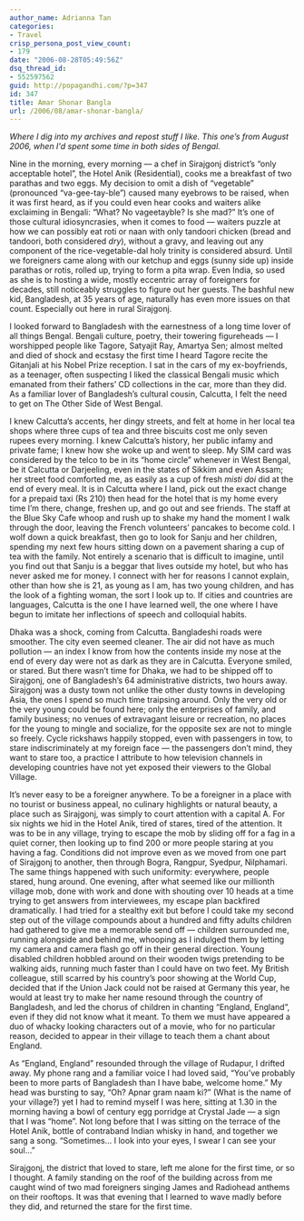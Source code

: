 ```yaml
---
author_name: Adrianna Tan
categories:
- Travel
crisp_persona_post_view_count:
- 179
date: "2006-08-28T05:49:56Z"
dsq_thread_id:
- 552597562
guid: http://popagandhi.com/?p=347
id: 347
title: Amar Shonar Bangla
url: /2006/08/amar-shonar-bangla/
---
```


_Where I dig into my archives and repost stuff I like. This one’s from August 2006, when I'd spent some time in both sides of Bengal._

Nine in the morning, every morning — a chef in Sirajgonj district’s “only acceptable hotel”, the Hotel Anik (Residential), cooks me a breakfast of two parathas and two eggs. My decision to omit a dish of “vegetable” (pronounced “va-gee-tay-ble”) caused many eyebrows to be raised, when it was first heard, as if you could even hear cooks and waiters alike exclaiming in Bengali: “What? No vageetayble? Is she mad?” It’s one of those cultural idiosyncrasies, when it comes to food — waiters puzzle at how we can possibly eat roti or naan with only tandoori chicken (bread and tandoori, both considered _dry_), without a gravy, and leaving out any component of the rice-vegetable-dal holy trinity is considered absurd. Until we foreigners came along with our ketchup and eggs (sunny side up) inside parathas or rotis, rolled up, trying to form a pita wrap. Even India, so used as she is to hosting a wide, mostly eccentric array of foreigners for decades, still noticeably struggles to figure out her guests. The bashful new kid, Bangladesh, at 35 years of age, naturally has even more issues on that count. Especially out here in rural Sirajgonj.

I looked forward to Bangladesh with the earnestness of a long time lover of all things Bengal. Bengali culture, poetry, their towering figureheads — I worshipped people like Tagore, Satyajit Ray, Amartya Sen; almost melted and died of shock and ecstasy the first time I heard Tagore recite the Gitanjali at his Nobel Prize reception. I sat in the cars of my ex-boyfriends, as a teenager, often suspecting I liked the classical Bengali music which emanated from their fathers’ CD collections in the car, more than they did. As a familiar lover of Bangladesh’s cultural cousin, Calcutta, I felt the need to get on The Other Side of West Bengal.

I knew Calcutta’s accents, her dingy streets, and felt at home in her local tea shops where three cups of tea and three biscuits cost me only seven rupees every morning. I knew Calcutta’s history, her public infamy and private fame; I knew how she woke up and went to sleep. My SIM card was considered by the telco to be in its “home circle” whenever in West Bengal, be it Calcutta or Darjeeling, even in the states of Sikkim and even Assam; her street food comforted me, as easily as a cup of fresh _misti doi_ did at the end of every meal. It is in Calcutta where I land, pick out the exact change for a prepaid taxi (Rs 210) then head for the hotel that is my home every time I’m there, change, freshen up, and go out and see friends. The staff at the Blue Sky Cafe whoop and rush up to shake my hand the moment I walk through the door, leaving the French volunteers’ pancakes to become cold. I wolf down a quick breakfast, then go to look for Sanju and her children, spending my next few hours sitting down on a pavement sharing a cup of tea with the family. Not entirely a scenario that is difficult to imagine, until you find out that Sanju is a beggar that lives outside my hotel, but who has never asked me for money. I connect with her for reasons I cannot explain, other than how she is 21, as young as I am, has two young children, and has the look of a fighting woman, the sort I look up to. If cities and countries are languages, Calcutta is the one I have learned well, the one where I have begun to imitate her inflections of speech and colloquial habits.

Dhaka was a shock, coming from Calcutta. Bangladeshi roads were smoother. The city even seemed cleaner. The air did not have as much pollution — an index I know from how the contents inside my nose at the end of every day were not as dark as they are in Calcutta. Everyone smiled, or stared. But there wasn’t time for Dhaka, we had to be shipped off to Sirajgonj, one of Bangladesh’s 64 administrative districts, two hours away. Sirajgonj was a dusty town not unlike the other dusty towns in developing Asia, the ones I spend so much time traipsing around. Only the very old or the very young could be found here; only the enterprises of family, and family business; no venues of extravagant leisure or recreation, no places for the young to mingle and socialize, for the opposite sex are not to mingle so freely. Cycle rickshaws happily stopped, even with passengers in tow, to stare indiscriminately at my foreign face — the passengers don’t mind, they want to stare too, a practice I attribute to how television channels in developing countries have not yet exposed their viewers to the Global Village.

It’s never easy to be a foreigner anywhere. To be a foreigner in a place with no tourist or business appeal, no culinary highlights or natural beauty, a place such as Sirajgonj, was simply to court attention with a capital A. For six nights we hid in the Hotel Anik, tired of stares, tired of the attention. It was to be in any village, trying to escape the mob by sliding off for a fag in a quiet corner, then looking up to find 200 or more people staring at you having a fag. Conditions did not improve even as we moved from one part of Sirajgonj to another, then through Bogra, Rangpur, Syedpur, Nilphamari. The same things happened with such uniformity: everywhere, people stared, hung around. One evening, after what seemed like our millionth village mob, done with work and done with shouting over 10 heads at a time trying to get answers from interviewees, my escape plan backfired dramatically. I had tried for a stealthy exit but before I could take my second step out of the village compounds about a hundred and fifty adults children had gathered to give me a memorable send off — children surrounded me, running alongside and behind me, whooping as I indulged them by letting my camera and camera flash go off in their general direction. Young disabled children hobbled around on their wooden twigs pretending to be walking aids, running much faster than I could have on two feet. My British colleague, still scarred by his country’s poor showing at the World Cup, decided that if the Union Jack could not be raised at Germany this year, he would at least try to make her name resound through the country of Bangladesh, and led the chorus of children in chanting “England, England”, even if they did not know what it meant. To them we must have appeared a duo of whacky looking characters out of a movie, who for no particular reason, decided to appear in their village to teach them a chant about England.

As “England, England” resounded through the village of Rudapur, I drifted away. My phone rang and a familiar voice I had loved said, “You’ve probably been to more parts of Bangladesh than I have babe, welcome home.” My head was bursting to say, “Oh? Apnar gram naam ki?” (What is the name of your village?) yet I had to remind myself I was here, sitting at 1.30 in the morning having a bowl of century egg porridge at Crystal Jade — a sign that I was “home”. Not long before that I was sitting on the terrace of the Hotel Anik, bottle of contraband Indian whisky in hand, and together we sang a song. “Sometimes… I look into your eyes, I swear I can see your soul…”

Sirajgonj, the district that loved to stare, left me alone for the first time, or so I thought. A family standing on the roof of the building across from me caught wind of two mad foreigners singing James and Radiohead anthems on their rooftops. It was that evening that I learned to wave madly before they did, and returned the stare for the first time.
